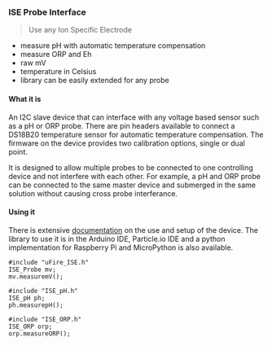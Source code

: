 ### ISE Probe Interface

> Use any Ion Specific Electrode
* measure pH with automatic temperature compensation
* measure ORP and Eh
* raw mV
* temperature in Celsius
* library can be easily extended for any probe

#### What it is
An I2C slave device that can interface with any voltage based sensor such as a pH or ORP probe. There are pin headers available to connect a DS18B20 temperature sensor for automatic temperature compensation. The firmware on the device provides two calibration options, single or dual point.

It is designed to allow multiple probes to be connected to one controlling device and not interfere with each other. For example, a pH and ORP probe can be connected to the same master device and submerged in the same solution without causing cross probe interferance.

#### Using it
There is extensive [documentation](http://ufire.co/ISE_Probe/) on the use and setup of the device. The library to use it is in the Arduino IDE, Particle.io IDE and a python implementation for Raspberry Pi and MicroPython is also available.

~~~
#include "uFire_ISE.h"
ISE_Probe mv;
mv.measuremV();
~~~
~~~
#include "ISE_pH.h"
ISE_pH ph;
ph.measurepH();
~~~
~~~
#include "ISE_ORP.h"
ISE_ORP orp;
orp.measureORP();
~~~
